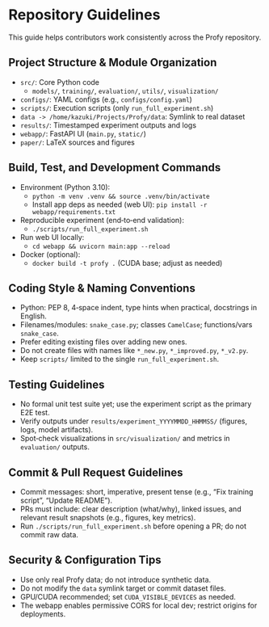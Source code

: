 # Repository Guidelines

This guide helps contributors work consistently across the Profy repository.

## Project Structure & Module Organization
- `src/`: Core Python code
  - `models/`, `training/`, `evaluation/`, `utils/`, `visualization/`
- `configs/`: YAML configs (e.g., `configs/config.yaml`)
- `scripts/`: Execution scripts (only `run_full_experiment.sh`)
- `data -> /home/kazuki/Projects/Profy/data`: Symlink to real dataset
- `results/`: Timestamped experiment outputs and logs
- `webapp/`: FastAPI UI (`main.py`, `static/`)
- `paper/`: LaTeX sources and figures

## Build, Test, and Development Commands
- Environment (Python 3.10):
  - `python -m venv .venv && source .venv/bin/activate`
  - Install app deps as needed (web UI): `pip install -r webapp/requirements.txt`
- Reproducible experiment (end‑to‑end validation):
  - `./scripts/run_full_experiment.sh`
- Run web UI locally:
  - `cd webapp && uvicorn main:app --reload`
- Docker (optional):
  - `docker build -t profy .` (CUDA base; adjust as needed)

## Coding Style & Naming Conventions
- Python: PEP 8, 4‑space indent, type hints when practical, docstrings in English.
- Filenames/modules: `snake_case.py`; classes `CamelCase`; functions/vars `snake_case`.
- Prefer editing existing files over adding new ones.
- Do not create files with names like `*_new.py`, `*_improved.py`, `*_v2.py`.
- Keep `scripts/` limited to the single `run_full_experiment.sh`.

## Testing Guidelines
- No formal unit test suite yet; use the experiment script as the primary E2E test.
- Verify outputs under `results/experiment_YYYYMMDD_HHMMSS/` (figures, logs, model artifacts).
- Spot‑check visualizations in `src/visualization/` and metrics in `evaluation/` outputs.

## Commit & Pull Request Guidelines
- Commit messages: short, imperative, present tense (e.g., “Fix training script”, “Update README”).
- PRs must include: clear description (what/why), linked issues, and relevant result snapshots (e.g., figures, key metrics).
- Run `./scripts/run_full_experiment.sh` before opening a PR; do not commit raw data.

## Security & Configuration Tips
- Use only real Profy data; do not introduce synthetic data.
- Do not modify the `data` symlink target or commit dataset files.
- GPU/CUDA recommended; set `CUDA_VISIBLE_DEVICES` as needed.
- The webapp enables permissive CORS for local dev; restrict origins for deployments.

